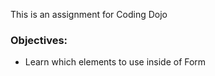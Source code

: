 This is an assignment for Coding Dojo

### Objectives:

* Learn which elements to use inside of Form
